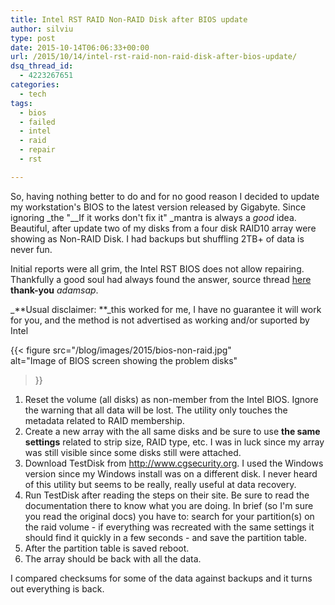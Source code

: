 ```yaml
---
title: Intel RST RAID Non-RAID Disk after BIOS update
author: silviu
type: post
date: 2015-10-14T06:06:33+00:00
url: /2015/10/14/intel-rst-raid-non-raid-disk-after-bios-update/
dsq_thread_id:
  - 4223267651
categories:
  - tech
tags:
  - bios
  - failed
  - intel
  - raid
  - repair
  - rst

---
```

So, having nothing better to do and for no good reason I decided to update my workstation's BIOS to the latest version released by Gigabyte. Since ignoring _the "__If it works don't fix it" _mantra is always a _good_ idea. Beautiful, after update two of my disks from a four disk RAID10 array were showing as Non-RAID Disk. I had backups but shuffling 2TB+ of data is never fun.

Initial reports were all grim, the Intel RST BIOS does not allow repairing. Thankfully a good soul had always found the answer, source thread [here][1] **thank-you** _adamsap_.

_**Usual disclaimer: **_this worked for me, I have no guarantee it will work for you, and the method is not advertised as working and/or suported by Intel

{{< figure 
    src="/blog/images/2015/bios-non-raid.jpg"  
    alt="Image of BIOS screen showing the problem disks" 
>}}


1. Reset the volume (all disks) as non-member from the Intel BIOS. Ignore the warning that all data will be lost. The utility only touches the metadata related to RAID membership.
2. Create a new array with the all same disks and be sure to use **the same settings** related to strip size, RAID type, etc. I was in luck since my array was still visible since some disks still were attached.
3. Download TestDisk from <http://www.cgsecurity.org>. I used the Windows version since my Windows install was on a different disk. I never heard of this utility but seems to be really, really useful at data recovery.
4. Run TestDisk after reading the steps on their site. Be sure to read the documentation there to know what you are doing. In brief (so I'm sure you read the original docs) you have to: search for your partition(s) on the raid volume - if everything was recreated with the same settings it should find it quickly in a few seconds - and save the partition table.
5. After the partition table is saved reboot.
6. The array should be back with all the data.

I compared checksums for some of the data against backups and it turns out everything is back.

 [1]: http://forums.extremeoverclocking.com/showpost.php?p=3329132&postcount=6